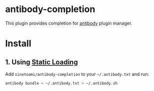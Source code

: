 # antibody-completion
This plugin provides completion for [antibody](https://github.com/getantibody/antibody) plugin manager.

# Install
## 1. Using [Static Loading](https://github.com/getantibody/antibody/blob/master/www/content/usage.md#static-loading)
Add `sinetoami/antibody-completion` to your `~/.antibody.txt` and run:
```bash
antibody bundle < ~/.antibody.txt > ~/.antibody.sh
```
